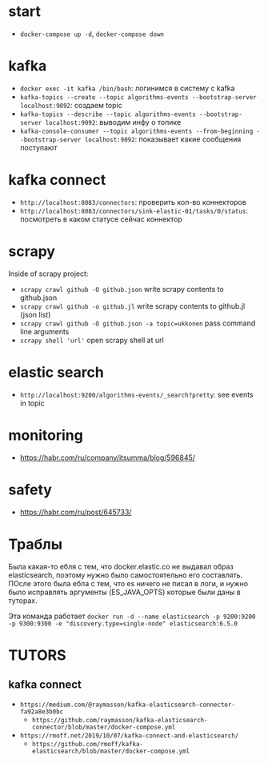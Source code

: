 # start

+ `docker-compose up -d`, `docker-compose down`

# kafka

+ `docker exec -it kafka /bin/bash`: логинимся в систему с kafka
+ `kafka-topics --create --topic algorithms-events --bootstrap-server localhost:9092`: создаем topic
+ `kafka-topics --describe --topic algorithms-events --bootstrap-server localhost:9092`: выводим инфу о топике
+ `kafka-console-consumer --topic algorithms-events --from-beginning --bootstrap-server localhost:9092`: показывает какие сообщения поступают

# kafka connect

+ `http://localhost:8083/connectors`: проверить кол-во коннекторов
+ `http://localhost:8083/connectors/sink-elastic-01/tasks/0/status`: посмотреть в каком статусе сейчас коннектор

# scrapy

Inside of scrapy project:

+ `scrapy crawl github -O github.json` write scrapy contents to github.json
+ `scrapy crawl github -o github.jl` write scrapy contents to github.jl (json list)
+ `scrapy crawl github -O github.json -a topic=ukkonen` pass command line arguments
+ `scrapy shell 'url'` open scrapy shell at url

# elastic search

+ `http://localhost:9200/algorithms-events/_search?pretty`: see events in topic

# monitoring

+ https://habr.com/ru/company/itsumma/blog/596845/

# safety

+ https://habr.com/ru/post/645733/

# Траблы

Была какая-то ебля с тем, что docker.elastic.co не выдавал образ elasticsearch,
поэтому нужно было самостоятельно его составлять. ПОсле этого была ебла с тем,
что es ничего не писал в логи, и нужно было исправлять аргументы (ES_JAVA_OPTS)
которые были даны в туторах.

Эта команда работает
`docker run -d --name elasticsearch -p 9200:9200 -p 9300:9300 -e "discovery.type=single-node" elasticsearch:6.5.0`

# TUTORS

## kafka connect

+ `https://medium.com/@raymasson/kafka-elasticsearch-connector-fa92a8e3b0bc`
   - `https://github.com/raymasson/kafka-elasticsearch-connector/blob/master/docker-compose.yml`
+ `https://rmoff.net/2019/10/07/kafka-connect-and-elasticsearch/`
   - `https://github.com/rmoff/kafka-elasticsearch/blob/master/docker-compose.yml`
